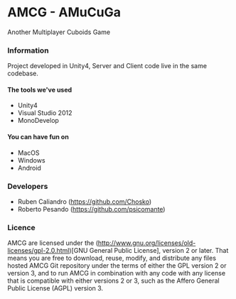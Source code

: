 AMCG - AMuCuGa
=====

Another Multiplayer Cuboids Game

### Information

Project developed in Unity4, Server and Client code live in the same codebase.

#### The tools we've used
* Unity4
* Visual Studio 2012
* MonoDevelop

#### You can have fun on
* MacOS
* Windows
* Android

### Developers

* Ruben Caliandro (https://github.com/Chosko)
* Roberto Pesando (https://github.com/psicomante)

### Licence
AMCG are licensed under the (http://www.gnu.org/licenses/old-licenses/gpl-2.0.html)[GNU General Public License], version 2 or later.
That means you are free to download, reuse, modify, and distribute any files hosted AMCG Git repository under the terms
of either the GPL version 2 or version 3, and to run AMCG in combination with any code with any license that is compatible
with either versions 2 or 3, such as the Affero General Public License (AGPL) version 3.
